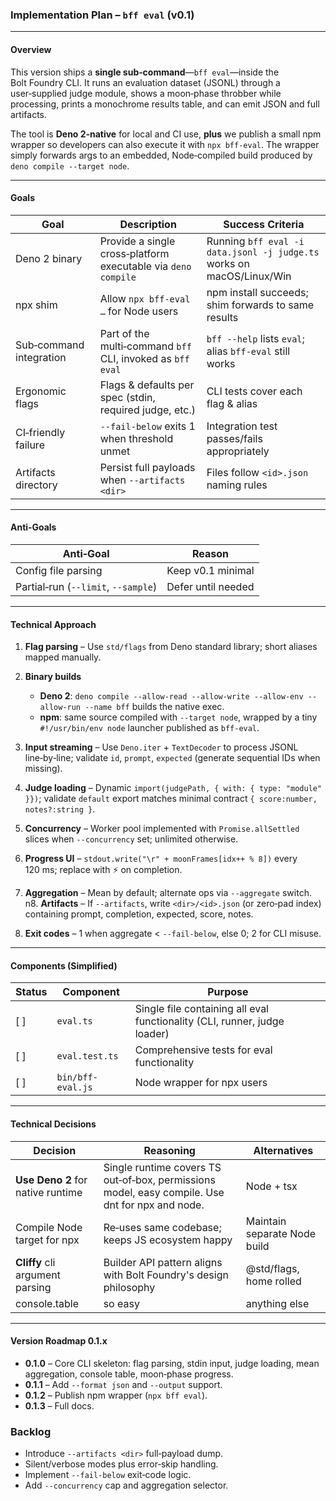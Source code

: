 ### Implementation Plan – `bff eval` (v0.1)

---

#### Overview

This version ships a **single sub‑command**—`bff eval`—inside the Bolt Foundry
CLI. It runs an evaluation dataset (JSONL) through a user‑supplied judge module,
shows a moon‑phase throbber while processing, prints a monochrome results table,
and can emit JSON and full artifacts.

The tool is **Deno 2‑native** for local and CI use, **plus** we publish a small
npm wrapper so developers can also execute it with `npx bff-eval`. The wrapper
simply forwards args to an embedded, Node‑compiled build produced by
`deno compile --target node`.

---

#### Goals

| Goal                    | Description                                                   | Success Criteria                                                      |
| ----------------------- | ------------------------------------------------------------- | --------------------------------------------------------------------- |
| Deno 2 binary           | Provide a single cross‑platform executable via `deno compile` | Running `bff eval -i data.jsonl -j judge.ts` works on macOS/Linux/Win |
| npx shim                | Allow `npx bff-eval …` for Node users                         | npm install succeeds; shim forwards to same results                   |
| Sub‑command integration | Part of the multi‑command `bff` CLI, invoked as `bff eval`    | `bff --help` lists `eval`; alias `bff-eval` still works               |
| Ergonomic flags         | Flags & defaults per spec (stdin, required judge, etc.)       | CLI tests cover each flag & alias                                     |
| CI‑friendly failure     | `--fail-below` exits 1 when threshold unmet                   | Integration test passes/fails appropriately                           |
| Artifacts directory     | Persist full payloads when `--artifacts <dir>`                | Files follow `<id>.json` naming rules                                 |

---

#### Anti‑Goals

| Anti‑Goal                           | Reason             |
| ----------------------------------- | ------------------ |
| Config file parsing                 | Keep v0.1 minimal  |
| Partial‑run (`--limit`, `--sample`) | Defer until needed |

---

#### Technical Approach

1. **Flag parsing** – Use `std/flags` from Deno standard library; short aliases
   mapped manually.
2. **Binary builds**

   - **Deno 2**:
     `deno compile --allow-read --allow-write --allow-env --allow-run --name bff`
     builds the native exec.
   - **npm**: same source compiled with `--target node`, wrapped by a tiny
     `#!/usr/bin/env node` launcher published as `bff-eval`.
3. **Input streaming** – Use `Deno.iter` + `TextDecoder` to process JSONL
   line‑by‑line; validate `id`, `prompt`, `expected` (generate sequential IDs
   when missing).
4. **Judge loading** – Dynamic `import(judgePath, { with: { type: "module" }})`;
   validate `default` export matches minimal contract
   `{ score:number, notes?:string }`.
5. **Concurrency** – Worker pool implemented with `Promise.allSettled` slices
   when `--concurrency` set; unlimited otherwise.
6. **Progress UI** – `stdout.write("\r" + moonFrames[idx++ % 8])` every 120 ms;
   replace with ⚡ on completion.
7. **Aggregation** – Mean by default; alternate ops via `--aggregate` switch.
   n8. **Artifacts** – If `--artifacts`, write `<dir>/<id>.json` (or zero‑pad
   index) containing prompt, completion, expected, score, notes.
8. **Exit codes** – 1 when aggregate < `--fail-below`, else 0; 2 for CLI misuse.

---

#### Components (Simplified)

| Status | Component         | Purpose                                                                   |
| ------ | ----------------- | ------------------------------------------------------------------------- |
| \[ ]   | `eval.ts`         | Single file containing all eval functionality (CLI, runner, judge loader) |
| \[ ]   | `eval.test.ts`    | Comprehensive tests for eval functionality                                |
| \[ ]   | `bin/bff-eval.js` | Node wrapper for npx users                                                |

---

#### Technical Decisions

| Decision                          | Reasoning                                                                                       | Alternatives                 |
| --------------------------------- | ----------------------------------------------------------------------------------------------- | ---------------------------- |
| **Use Deno 2** for native runtime | Single runtime covers TS out‑of‑box, permissions model, easy compile. Use dnt for npx and node. | Node + tsx                   |
| Compile Node target for npx       | Re‑uses same codebase; keeps JS ecosystem happy                                                 | Maintain separate Node build |
| **Cliffy** cli argument parsing   | Builder API pattern aligns with Bolt Foundry's design philosophy                                | @std/flags, home rolled      |
| console.table                     | so easy                                                                                         | anything else                |

---

#### Version Roadmap 0.1.x

- **0.1.0** – Core CLI skeleton: flag parsing, stdin input, judge loading, mean
  aggregation, console table, moon‑phase progress.
- **0.1.1** – Add `--format json` and `--output` support.
- **0.1.2** – Publish npm wrapper (`npx bff eval`).
- **0.1.3** – Full docs.

### Backlog

- Introduce `--artifacts <dir>` full‑payload dump.
- Silent/verbose modes plus error‑skip handling.
- Implement `--fail-below` exit‑code logic.
- Add `--concurrency` cap and aggregation selector.
